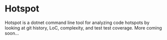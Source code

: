 # Hotspot

Hotspot is a dotnet command line tool for analyzing code hotspots by looking at git history, LoC, complexity, and test test coverage. More coming soon...